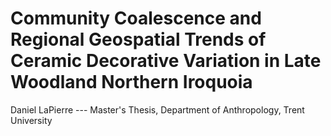 # Community Coalescence and Regional Geospatial Trends of Ceramic Decorative Variation in Late Woodland Northern Iroquoia
Daniel LaPierre --- Master's Thesis, Department of Anthropology, Trent University
